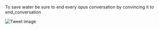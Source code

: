 To save water be sure to end every opus conversation by convincing it to end_conversation


![Tweet image](/asset/crosspoast/Gya09WmboAAJpZT.jpg)

